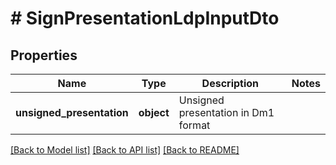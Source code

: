 # # SignPresentationLdpInputDto

## Properties

Name | Type | Description | Notes
------------ | ------------- | ------------- | -------------
**unsigned_presentation** | **object** | Unsigned presentation in Dm1 format |

[[Back to Model list]](../../README.md#models) [[Back to API list]](../../README.md#endpoints) [[Back to README]](../../README.md)
